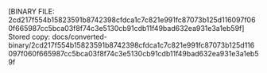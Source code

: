 [BINARY FILE: 2cd217f554b15823591b8742398cfdca1c7c821e991fc87073b125d116097f060f665987cc5bca03f8f74c3e5130cb91cdb11f49bad632ea931e3a1eb59f]
Stored copy: docs/converted-binary/2cd217f554b15823591b8742398cfdca1c7c821e991fc87073b125d116097f060f665987cc5bca03f8f74c3e5130cb91cdb11f49bad632ea931e3a1eb59f
